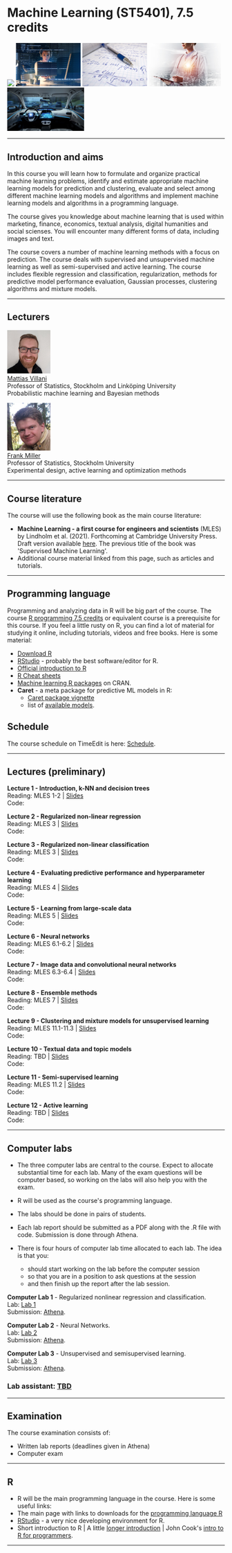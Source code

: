 <!-- font: frutiger -->

# Machine Learning (ST5401), 7.5 credits
<p float="left">
<img src="https://github.com/mattiasvillani/MLcourse/raw/main/Slides/Images/bigData.jpg" width="160">
<img src="https://github.com/mattiasvillani/MLcourse/raw/main/Slides/Images/girlComputerSmall.jpg" width="150">
<img src="https://github.com/mattiasvillani/MLcourse/raw/main/Slides/Images/mathSmall.jpg" width="150">
<img src="https://github.com/mattiasvillani/MLcourse/raw/main/Slides/Images/doctorIpadSmall.jpg" width="167">
<img src="https://github.com/mattiasvillani/MLcourse/raw/main/Slides/Images/SelfDrivingCarSmall.jpg" width="178">
</p>

---

## Introduction and aims

In this course you will learn how to formulate and organize practical machine learning problems, identify and estimate appropriate machine learning models for prediction and clustering, evaluate and select among different machine learning models and algorithms and implement machine learning models and algorithms in a programming language.

The course gives you knowledge about machine learning that is used within marketing, finance, economics, textual analysis, digital humanities and social scienses. You will encounter many different forms of data, including images and text.

The course covers a number of machine learning methods with a focus on prediction. The course deals with supervised and unsupervised machine learning as well as semi-supervised and active learning. The course includes flexible regression and classification, regularization, methods for predictive model performance evaluation, Gaussian processes, clustering algorithms and mixture models.

---

## Lecturers

<img src="Misc/villanipic.jpg" width="100">\
[Mattias Villani](https://mattiasvillani.com) \
Professor of Statistics, Stockholm and Linköping University\
Probabilistic machine learning and Bayesian methods

<img src="Misc/FrankOct2010.jpg" width="100">\
[Frank Miller](http://www.adoptdesign.de/frankmillereu/) \
Professor of Statistics, Stockholm University \
Experimental design, active learning and optimization methods

---

## Course literature

The course will use the following book as the main course literature:

* **Machine Learning - a first course for engineers and scientists** (MLES) by Lindholm et al. (2021). Forthcoming at Cambridge University Press. Draft version available [here](http://smlbook.org/book/sml-book-draft-latest.pdf). The previous title of the book was 'Supervised Machine Learning'.
* Additional course material linked from this page, such as articles and tutorials.
---

## Programming language

Programming and analyzing data in R will be big part of the course. The course [R programming 7.5 credits](https://www.su.se/english/search-courses-and-programmes/st4101-1.483412)  or equivalent course is a prerequisite for this course. If you feel a little rusty on R, you can find a lot of material for studying it online, including tutorials, videos and free books. Here is some material:
* [Download R](https://www.r-project.org/)
* [RStudio](https://www.rstudio.com/products/rstudio/) - probably the best software/editor for R.
* [Official introduction to R](https://cran.r-project.org/doc/manuals/r-release/R-intro.pdf)
* [R Cheat sheets](https://www.rstudio.com/resources/cheatsheets/)
* [Machine learning R packages](https://cran.r-project.org/web/views/MachineLearning.html) on CRAN.
* **Caret** - a meta package for predictive ML models in R: 
  * [Caret package vignette](https://cran.r-project.org/web/packages/caret/vignettes/caret.html)
  * list of [available models](https://topepo.github.io/caret/available-models.html). 

## Schedule

The course schedule on TimeEdit is here: [Schedule](https://cloud.timeedit.net/su/web/stud1/s.html?i=x7QeQ39x4nnyknbcQanQ6clvl1Z2ZZ0c02ndhcn_seXlYy601w570wgZuQnY).

---
## Lectures (preliminary)

**Lecture 1 - Introduction, k-NN and decision trees**\
Reading: MLES 1-2 |  [Slides](TBA) \
Code: 

**Lecture 2 - Regularized non-linear regression**\
Reading: MLES 3 |  [Slides](TBA) \
Code: 

**Lecture 3 - Regularized non-linear classification**\
Reading: MLES 3 |  [Slides](TBA) \
Code:

**Lecture 4 - Evaluating predictive performance and hyperparameter learning**\
Reading: MLES 4 |  [Slides](TBA) \
Code: 

**Lecture 5 - Learning from large-scale data**\
Reading: MLES 5 |  [Slides](TBA) \
Code: 

**Lecture 6 - Neural networks**\
Reading: MLES 6.1-6.2 |  [Slides](TBA) \
Code:  

**Lecture 7 - Image data and convolutional neural networks**\
Reading: MLES 6.3-6.4 |  [Slides](TBA) \
Code: 

**Lecture 8 - Ensemble methods**\
Reading: MLES 7 |  [Slides](TBA) \
Code:  

**Lecture 9 - Clustering and mixture models for unsupervised learning**\
Reading: MLES 11.1-11.3 |  [Slides](TBA) \
Code: 

**Lecture 10 - Textual data and topic models**\
Reading: TBD |  [Slides](TBA) \
Code: 

**Lecture 11 - Semi-supervised learning**\
Reading: MLES 11.2 |  [Slides](TBA) \
Code: 

**Lecture 12 - Active learning**\
Reading: TBD |  [Slides](TBA) \
Code: 

---
## Computer labs

* The three computer labs are central to the course. Expect to allocate substantial time for each lab. Many of the exam questions will be computer based, so working on the labs will also help you with the exam.

* R will be used as the course's programming language.

* The labs should be done in pairs of students.

* Each lab report should be submitted as a PDF along with the .R file with code. Submission is done through Athena.

* There is four hours of computer lab time allocated to each lab. The idea is that you: 
  * should start working on the lab before the computer session
  * so that you are in a position to ask questions at the session
  * and then finish up the report after the lab session.


**Computer Lab 1** - Regularized nonlinear regression and classification.\
Lab: [Lab 1](TBA) \
Submission: [Athena]().

**Computer Lab 2** - Neural Networks.\
Lab: [Lab 2]() \
Submission: [Athena]().

**Computer Lab 3** - Unsupervised and semisupervised learning.\
Lab: [Lab 3]() \
Submission: [Athena]().

### Lab assistant: [TBD](https://www.su.se/english/profiles/ooelr-1.342298)

---

## Examination

The course examination consists of:

* Written lab reports (deadlines given in Athena)
* Computer exam


---

## R

* R will be the main programming language in the course. Here is some useful links:
* The main page with links to downloads for the [programming language R](https://www.r-project.org/)
* [RStudio](https://rstudio.com/products/rstudio/) - a very nice developing environment for R.
* Short introduction to R | A little [longer introduction](https://cran.r-project.org/doc/manuals/r-release/R-intro.pdf) | John Cook's [intro to R for programmers](https://www.johndcook.com/blog/r_language_for_programmers/).


---
